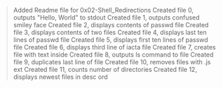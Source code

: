 >Added Readme file for 0x02-Shell_Redirections
 >Created file 0, outputs "Hello, World" to stdout
 >Created file 1, outputs confused smiley face
 >Created file 2, displays contents of passwd file
 >Created file 3, displays contents of two files
 >Created file 4, displays last ten lines of passwd file
 >Created file 5, displays first ten lines of passwd file
 >Created file 6, displays third line of iacta file
 >Created file 7, creates file with text inside
 >Created file 8, outputs ls command to file
 >Created file 9, duplicates last line of file
 >Created file 10, removes files with .js ext
 >Created file 11, counts number of directories 
 >Created file 12, displays newest files in desc ord 
